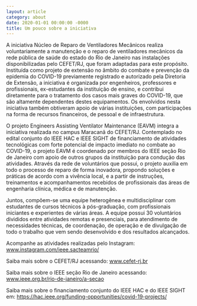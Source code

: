 ```yaml
---
layout: article
category: about
date: 2020-01-01 00:00:00 -0000
title: Um pouco sobre a iniciativa
---
```


A iniciativa Núcleo de Reparo de Ventiladores Mecânicos realiza voluntariamente a manutenção e o reparo de ventiladores mecânicos da rede pública de saúde do estado do Rio de Janeiro nas instalações disponibilizadas pelo CEFET/RJ, que foram adaptadas para este propósito. Instituída como projeto de extensão no âmbito do combate e prevenção da epidemia do COVID-19 previamente registrado e autorizado pela Diretoria de Extensão, a iniciativa é organizada por engenheiros, professores e profissionais, ex-estudantes da instituição de ensino, e contribui diretamente para o tratamento dos casos mais graves do COVID-19, que são altamente dependentes destes equipamentos. Os envolvidos nesta iniciativa também obtiveram apoio de várias instituições, com participações na forma de recursos financeiros, de pessoal e de infraestrutura.

O projeto Engineers Assisting Ventilator Maintenance (EAVM) integra a iniciativa realizada no campus Maracanã do CEFET/RJ.  Contemplado no edital conjunto do IEEE HAC e IEEE SIGHT de financiamento de atividades tecnológicas com forte potencial de impacto imediato no combate ao COVID-19, o projeto EAVM é coordenado por membros do IEEE seção Rio de Janeiro com apoio de outros grupos da instituição para condução das atividades. Através da rede de voluntários que possui, o projeto auxilia em todo o processo de reparo de forma inovadora, propondo soluções e práticas de acordo com a vivência local, e a partir de instruções, treinamentos e acompanhamentos recebidos de profissionais das áreas de engenharia clínica, médica e de manutenção.

Juntos, compõem-se uma equipe heterogênea e multidisciplinar com estudantes de cursos técnicos à pós-graduação, com profissionais iniciantes e experientes de várias áreas. A equipe possui 30 voluntários divididos entre atividades remotas e presenciais, para atendimento de necessidades técnicas,  de coordenação, de operação e de divulgação de todo o trabalho que vem sendo desenvolvido e dos resultados alcançados.

Acompanhe as atividades realizadas pelo Instagram: www.instagram.com/ieee.sacteamrio/

Saiba mais sobre o CEFET/RJ acessando: www.cefet-rj.br

Saiba mais sobre o IEEE seção Rio de Janeiro acessando: www.ieee.org.br/rio-de-janeiro/a-secao

Saiba mais sobre o financiamento conjunto do IEEE HAC e do IEEE SIGHT em: https://hac.ieee.org/funding-opportunities/covid-19-projects/
